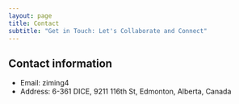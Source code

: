 ```yaml
---
layout: page
title: Contact
subtitle: "Get in Touch: Let's Collaborate and Connect"
---
```


## Contact information
* Email: ziming4
* Address: 6-361 DICE, 9211 116th St, Edmonton, Alberta, Canada

